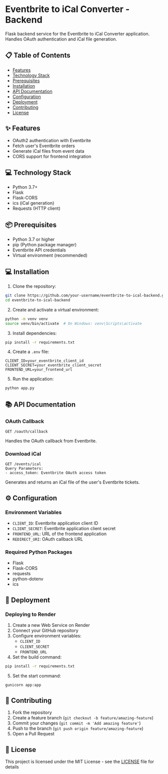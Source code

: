 # Eventbrite to iCal Converter - Backend

Flask backend service for the Eventbrite to iCal Converter application. Handles OAuth authentication and iCal file generation.

## 📋 Table of Contents
- [Features](#-features)
- [Technology Stack](#-technology-stack)
- [Prerequisites](#-prerequisites)
- [Installation](#-installation)
- [API Documentation](#-api-documentation)
- [Configuration](#-configuration)
- [Deployment](#-deployment)
- [Contributing](#-contributing)
- [License](#-license)

## ✨ Features
- OAuth2 authentication with Eventbrite
- Fetch user's Eventbrite orders
- Generate iCal files from event data
- CORS support for frontend integration

## 💻 Technology Stack
- Python 3.7+
- Flask
- Flask-CORS
- ics (iCal generation)
- Requests (HTTP client)

## 📦 Prerequisites
- Python 3.7 or higher
- pip (Python package manager)
- Eventbrite API credentials
- Virtual environment (recommended)

## 💻 Installation

1. Clone the repository:
```bash
git clone https://github.com/your-username/eventbrite-to-ical-backend.git
cd eventbrite-to-ical-backend
```

2. Create and activate a virtual environment:
```bash
python -m venv venv
source venv/bin/activate  # On Windows: venv\Scripts\activate
```

3. Install dependencies:
```bash
pip install -r requirements.txt
```

4. Create a `.env` file:
```env
CLIENT_ID=your_eventbrite_client_id
CLIENT_SECRET=your_eventbrite_client_secret
FRONTEND_URL=your_frontend_url
```

5. Run the application:
```bash
python app.py
```

## 📚 API Documentation

### OAuth Callback
```
GET /oauth/callback
```
Handles the OAuth callback from Eventbrite.

### Download iCal
```
GET /events/ical
Query Parameters:
- access_token: Eventbrite OAuth access token
```
Generates and returns an iCal file of the user's Eventbrite tickets.

## ⚙️ Configuration

### Environment Variables
- `CLIENT_ID`: Eventbrite application client ID
- `CLIENT_SECRET`: Eventbrite application client secret
- `FRONTEND_URL`: URL of the frontend application
- `REDIRECT_URI`: OAuth callback URL

### Required Python Packages
- Flask
- Flask-CORS
- requests
- python-dotenv
- ics

## 🚀 Deployment

### Deploying to Render

1. Create a new Web Service on Render
2. Connect your GitHub repository
3. Configure environment variables:
   - `CLIENT_ID`
   - `CLIENT_SECRET`
   - `FRONTEND_URL`
4. Set the build command:
```bash
pip install -r requirements.txt
```
5. Set the start command:
```bash
gunicorn app:app
```

## 🤝 Contributing
1. Fork the repository
2. Create a feature branch (`git checkout -b feature/amazing-feature`)
3. Commit your changes (`git commit -m 'Add amazing feature'`)
4. Push to the branch (`git push origin feature/amazing-feature`)
5. Open a Pull Request

## 📄 License
This project is licensed under the MIT License - see the [LICENSE](LICENSE) file for details

